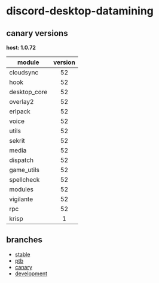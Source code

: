 # discord-desktop-datamining

## canary versions

**host: 1.0.72**

| module | version |
| ------ | :-----: |
| cloudsync | 52 |
| hook | 52 |
| desktop_core | 52 |
| overlay2 | 52 |
| erlpack | 52 |
| voice | 52 |
| utils | 52 |
| sekrit | 52 |
| media | 52 |
| dispatch | 52 |
| game_utils | 52 |
| spellcheck | 52 |
| modules | 52 |
| vigilante | 52 |
| rpc | 52 |
| krisp | 1 |

## branches

- [stable](https://github.com/OpenAsar/discord-desktop-datamining/tree/stable)
- [ptb](https://github.com/OpenAsar/discord-desktop-datamining/tree/ptb)
- [canary](https://github.com/OpenAsar/discord-desktop-datamining/tree/canary)
- [development](https://github.com/OpenAsar/discord-desktop-datamining/tree/development)